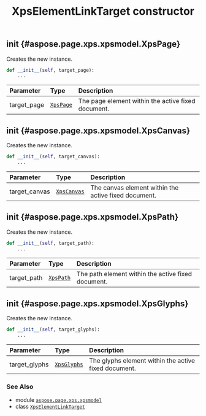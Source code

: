 ﻿---
title: XpsElementLinkTarget constructor
second_title: Aspose.Page for Python via .NET API References
description: 
type: docs
weight: 10
url: /python-net/aspose.page.xps.xpsmodel/xpselementlinktarget/__init__/
is_root: false
---

## __init__ {#aspose.page.xps.xpsmodel.XpsPage}

Creates the new instance.



```python
def __init__(self, target_page):
    ...
```


| Parameter | Type | Description |
| :- | :- | :- |
| target_page | [`XpsPage`](/page/python-net/aspose.page.xps.xpsmodel/xpspage) | The page element within the active fixed document. |


## __init__ {#aspose.page.xps.xpsmodel.XpsCanvas}

Creates the new instance.



```python
def __init__(self, target_canvas):
    ...
```


| Parameter | Type | Description |
| :- | :- | :- |
| target_canvas | [`XpsCanvas`](/page/python-net/aspose.page.xps.xpsmodel/xpscanvas) | The canvas element within the active fixed document. |


## __init__ {#aspose.page.xps.xpsmodel.XpsPath}

Creates the new instance.



```python
def __init__(self, target_path):
    ...
```


| Parameter | Type | Description |
| :- | :- | :- |
| target_path | [`XpsPath`](/page/python-net/aspose.page.xps.xpsmodel/xpspath) | The path element within the active fixed document. |


## __init__ {#aspose.page.xps.xpsmodel.XpsGlyphs}

Creates the new instance.



```python
def __init__(self, target_glyphs):
    ...
```


| Parameter | Type | Description |
| :- | :- | :- |
| target_glyphs | [`XpsGlyphs`](/page/python-net/aspose.page.xps.xpsmodel/xpsglyphs) | The glyphs element within the active fixed document. |



### See Also
* module [`aspose.page.xps.xpsmodel`](../../)
* class [`XpsElementLinkTarget`](/page/python-net/aspose.page.xps.xpsmodel/xpselementlinktarget)
